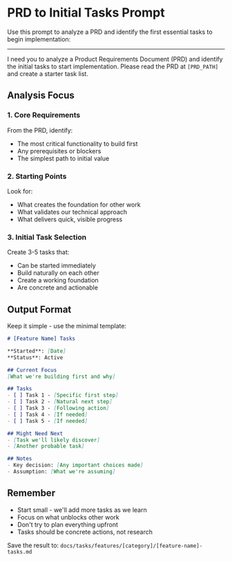 # PRD to Initial Tasks Prompt

Use this prompt to analyze a PRD and identify the first essential tasks to begin implementation:

---

I need you to analyze a Product Requirements Document (PRD) and identify the initial tasks to start implementation. Please read the PRD at `[PRD_PATH]` and create a starter task list.

## Analysis Focus

### 1. Core Requirements
From the PRD, identify:
- The most critical functionality to build first
- Any prerequisites or blockers
- The simplest path to initial value

### 2. Starting Points
Look for:
- What creates the foundation for other work
- What validates our technical approach
- What delivers quick, visible progress

### 3. Initial Task Selection
Create 3-5 tasks that:
- Can be started immediately
- Build naturally on each other
- Create a working foundation
- Are concrete and actionable

## Output Format

Keep it simple - use the minimal template:

```markdown
# [Feature Name] Tasks

**Started**: [Date]  
**Status**: Active

## Current Focus
[What we're building first and why]

## Tasks
- [ ] Task 1 - [Specific first step]
- [ ] Task 2 - [Natural next step]
- [ ] Task 3 - [Following action]
- [ ] Task 4 - [If needed]
- [ ] Task 5 - [If needed]

## Might Need Next
- [Task we'll likely discover]
- [Another probable task]

## Notes
- Key decision: [Any important choices made]
- Assumption: [What we're assuming]
```

## Remember
- Start small - we'll add more tasks as we learn
- Focus on what unblocks other work
- Don't try to plan everything upfront
- Tasks should be concrete actions, not research

Save the result to: `docs/tasks/features/[category]/[feature-name]-tasks.md`